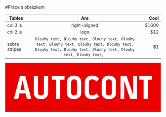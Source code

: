 #Práce s obrázkem

| Tables        | Are           | Cool  |
| ------------- |:-------------:| -----:|
| col 3 is      | right-aligned | $1600 |
| col 2 is      | logo     |   $12 |
| zebra stripes | `Dlouhy text, Dlouhy text, Dlouhy text, Dlouhy text, Dlouhy text, Dlouhy text, Dlouhy text, Dlouhy text, Dlouhy text, Dlouhy text, Dlouhy text, Dlouhy text, `     |    $1 |

![LOG AC](logo.jpg "Obrázek")
